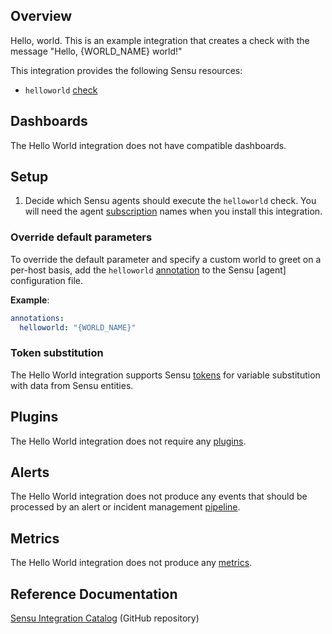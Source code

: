 ## Overview

<!-- Sensu Integration description; supports markdown -->

Hello, world. This is an example integration that creates a check with the message "Hello, {WORLD_NAME} world!"

<!-- Provide a high level overview of the integration contents (e.g. checks, filters, mutators, handlers, assets, etc) -->

This integration provides the following Sensu resources:

* `helloworld` [check]

## Dashboards

<!-- List of supported dashboards w/ screenshots (supports png, jpeg, and gif images; relative paths only; e.g. `![](img/dashboard-1.png)` )-->

The Hello World integration does not have compatible dashboards.

## Setup

<!-- Sensu Integration setup instructions, including Sensu agent configuration and external component configuration -->
<!-- EXAMPLE: what configuration (if any) is required in a third-party service to enable monitoring? -->

1. Decide which Sensu agents should execute the `helloworld` check. You will need the agent [subscription] names when you install this integration.

### Override default parameters

To override the default parameter and specify a custom world to greet on a per-host basis, add the `helloworld` [annotation] to the Sensu [agent] configuration file.

**Example**:

```yaml
annotations:
  helloworld: "{WORLD_NAME}"
```

### Token substitution

The Hello World integration supports Sensu [tokens] for variable substitution with data from Sensu entities.

## Plugins

<!-- Links to any Sensu Integration dependencies (i.e. Sensu Plugins) -->

The Hello World integration does not require any [plugins].

## Alerts

<!-- List of all alerts generated by this integration. -->

The Hello World integration does not produce any events that should be processed by an alert or incident management [pipeline].

## Metrics

<!-- List of all metrics or events collected by this integration. -->

The Hello World integration does not produce any [metrics].

## Reference Documentation

<!-- Please provide links to any relevant reference documentation to help users learn more and/or troubleshoot this integration. -->

[Sensu Integration Catalog] (GitHub repository)


<!-- Links -->
[check]: https://docs.sensu.io/sensu-go/latest/observability-pipeline/observe-schedule/checks/
[asset]: https://docs.sensu.io/sensu-go/latest/plugins/assets/
[subscription]: https://docs.sensu.io/sensu-go/latest/observability-pipeline/observe-schedule/subscriptions/
[agents]: https://docs.sensu.io/sensu-go/latest/observability-pipeline/observe-schedule/agent/
[annotation]: https://docs.sensu.io/sensu-go/latest/observability-pipeline/observe-schedule/agent/#general-configuration-flags
[plugins]: https://docs.sensu.io/sensu-go/latest/plugins/
[pipeline]: https://docs.sensu.io/sensu-go/latest/observability-pipeline/observe-process/pipelines/
[metrics]: https://docs.sensu.io/sensu-go/latest/observability-pipeline/observe-schedule/metrics/
[handler]: https://docs.sensu.io/sensu-go/latest/observability-pipeline/observe-process/handlers/
[tokens]: https://docs.sensu.io/sensu-go/latest/observability-pipeline/observe-schedule/tokens/
[Sensu Integration Catalog]: https://github.com/sensu/catalog
